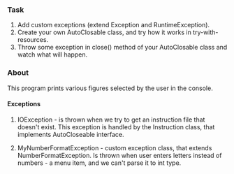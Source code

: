 ### Task
1. Add custom exceptions (extend Exception and RuntimeException).
2. Create your own AutoClosable class, and try how it works in try-with-resources.
3. Throw some exception in close() method of your AutoClosable class and watch what will happen.

### About
This program prints various figures selected by the user in the console.

#### Exceptions

1. IOException - is thrown when we try to get an instruction file that doesn't exist.
This exception is handled by the Instruction class, that implements AutoCloseable interface.

2. MyNumberFormatException - custom exception class, that extends NumberFormatException.
Is thrown when user enters letters instead of numbers - a menu item, and we can't parse it to int type.
